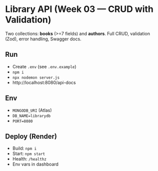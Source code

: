 # Library API (Week 03 — CRUD with Validation)

Two collections: **books** (>=7 fields) and **authors**. Full CRUD, validation (Zod), error handling, Swagger docs.

## Run
- Create `.env` (see `.env.example`)
- `npm i`
- `npx nodemon server.js`
- http://localhost:8080/api-docs

## Env
- `MONGODB_URI` (Atlas)
- `DB_NAME=librarydb`
- `PORT=8080`

## Deploy (Render)
- Build: `npm i`
- Start: `npm start`
- Health: `/healthz`
- Env vars in dashboard

